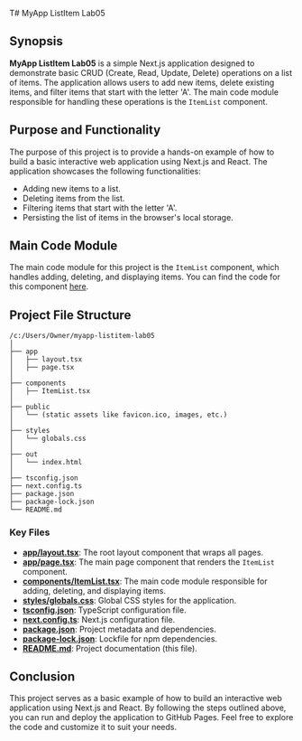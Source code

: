 T# MyApp ListItem Lab05

## Synopsis

**MyApp ListItem Lab05** is a simple Next.js application designed to demonstrate basic CRUD (Create, Read, Update, Delete) operations on a list of items. The application allows users to add new items, delete existing items, and filter items that start with the letter 'A'. The main code module responsible for handling these operations is the `ItemList` component.

## Purpose and Functionality

The purpose of this project is to provide a hands-on example of how to build a basic interactive web application using Next.js and React. The application showcases the following functionalities:
- Adding new items to a list.
- Deleting items from the list.
- Filtering items that start with the letter 'A'.
- Persisting the list of items in the browser's local storage.

## Main Code Module

The main code module for this project is the `ItemList` component, which handles adding, deleting, and displaying items. You can find the code for this component [here](./components/ItemList.tsx).



## Project File Structure

```
/c:/Users/Owner/myapp-listitem-lab05
│
├── app
│   ├── layout.tsx
│   ├── page.tsx
│
├── components
│   ├── ItemList.tsx
│
├── public
│   └── (static assets like favicon.ico, images, etc.)
│
├── styles
│   └── globals.css
│
├── out
│   └── index.html
│
├── tsconfig.json
├── next.config.ts
├── package.json
├── package-lock.json
└── README.md
```

### Key Files

- **[app/layout.tsx](./app/layout.tsx)**: The root layout component that wraps all pages.
- **[app/page.tsx](./app/page.tsx)**: The main page component that renders the `ItemList` component.
- **[components/ItemList.tsx](./components/ItemList.tsx)**: The main code module responsible for adding, deleting, and displaying items.
- **[styles/globals.css](./styles/globals.css)**: Global CSS styles for the application.
- **[tsconfig.json](./tsconfig.json)**: TypeScript configuration file.
- **[next.config.ts](./next.config.ts)**: Next.js configuration file.
- **[package.json](./package.json)**: Project metadata and dependencies.
- **[package-lock.json](./package-lock.json)**: Lockfile for npm dependencies.
- **[README.md](./README.md)**: Project documentation (this file).

## Conclusion

This project serves as a basic example of how to build an interactive web application using Next.js and React. By following the steps outlined above, you can run and deploy the application to GitHub Pages. Feel free to explore the code and customize it to suit your needs.
